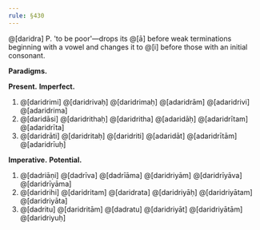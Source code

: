```yaml
---
rule: §430
---
```


@[daridra] P. 'to be poor'—drops its @[ā] before weak terminations beginning with a vowel and changes it to @[i] before those with an initial consonant.

**Paradigms.**

**Present.** **Imperfect.**

1. @[daridrimi] @[daridrivaḥ] @[daridrimaḥ] @[adaridrām] @[adaridrivi] @[adaridrima]
2. @[daridāsi] @[daridrithaḥ] @[daridritha] @[adaridāḥ] @[adaridrītam] @[adaridrīta]
3. @[daridrāti] @[daridritaḥ] @[daridriti] @[adaridāt] @[adaridrītām] @[adaridrīuḥ]

**Imperative.** **Potential.**

1. @[dadriāṇi] @[dadrīva] @[dadrīāma] @[daridriyām] @[daridrīyāva] @[daridrīyāma]
2. @[daridrihi] @[daridritam] @[daridrata] @[daridriyāḥ] @[daridriyātam] @[daridriyāta]
3. @[dadritu] @[daridritām] @[dadratu] @[daridriyāt] @[daridriyātām] @[daridriyuḥ]